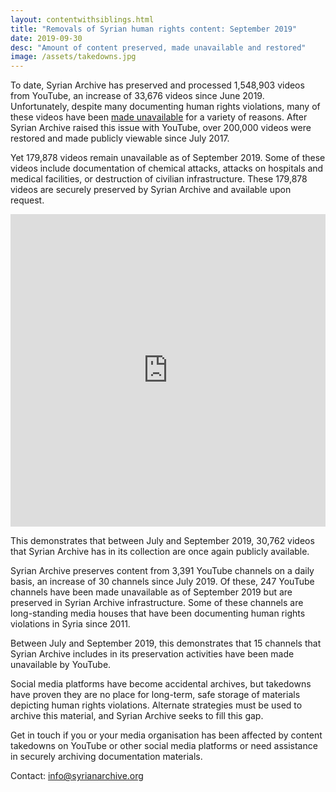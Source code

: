 ```yaml
---
layout: contentwithsiblings.html
title: "Removals of Syrian human rights content: September 2019"
date: 2019-09-30
desc: "Amount of content preserved, made unavailable and restored"
image: /assets/takedowns.jpg
---
```


To date, Syrian Archive has preserved and processed 1,548,903 videos from YouTube, an increase of 33,676 videos since June 2019. Unfortunately, despite many documenting human rights violations, many of these videos have been [made unavailable](https://syrianarchive.org/en/tech-advocacy) for a variety of reasons. After Syrian Archive raised this issue with YouTube, over 200,000 videos were restored and made publicly viewable since July 2017.

Yet 179,878 videos remain unavailable as of September 2019. Some of these videos include documentation of chemical attacks, attacks on hospitals and medical facilities, or destruction of civilian infrastructure. These 179,878 videos are securely preserved by Syrian Archive and available upon request.

<iframe width="100%" height="500" src="https://www.youtube.com/embed/QV5peYqUCFQ" frameborder="0" allow="accelerometer; autoplay; encrypted-media; gyroscope; picture-in-picture" allowfullscreen></iframe>


This demonstrates that between July and September 2019, 30,762 videos that Syrian Archive has in its collection are once again publicly available.

Syrian Archive preserves content from 3,391 YouTube channels on a daily basis, an increase of 30 channels since July 2019. Of these, 247 YouTube channels have been made unavailable as of September 2019 but are preserved in Syrian Archive infrastructure. Some of these channels are long-standing media houses that have been documenting human rights violations in Syria since 2011.

Between July and September 2019, this demonstrates that 15 channels that Syrian Archive includes in its preservation activities have been made unavailable by YouTube.

Social media platforms have become accidental archives, but takedowns have proven they are no place for long-term, safe storage of materials depicting human rights violations. Alternate strategies must be used to archive this material, and Syrian Archive seeks to fill this gap.

Get in touch if you or your media organisation has been affected by content takedowns on YouTube or other social media platforms or need assistance in securely archiving documentation materials.

Contact: info@syrianarchive.org
